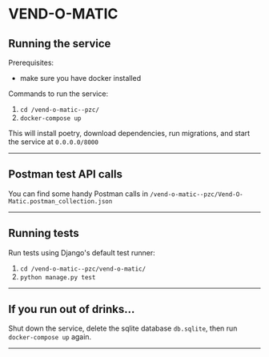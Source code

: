 # VEND-O-MATIC 

## Running the service
Prerequisites:
- make sure you have docker installed

Commands to run the service:
1. `cd /vend-o-matic--pzc/` 
1. `docker-compose up`

This will install poetry, download dependencies, run migrations, and start the service at `0.0.0.0/8000`

-------------

## Postman test API calls
You can find some handy Postman calls in `/vend-o-matic--pzc/Vend-O-Matic.postman_collection.json` 

-------------

## Running tests

Run tests using Django's default test runner:
1. `cd /vend-o-matic--pzc/vend-o-matic/`
1. `python manage.py test`

-------------

## If you run out of drinks...
Shut down the service, delete the sqlite database `db.sqlite`, then run `docker-compose up` again.

-------------
